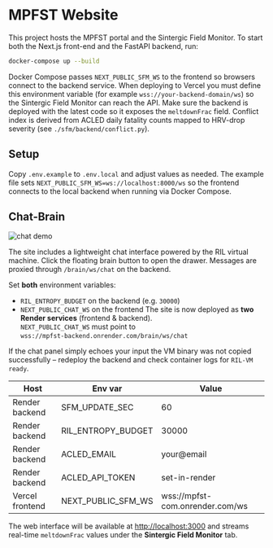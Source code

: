 # MPFST Website

This project hosts the MPFST portal and the Sintergic Field Monitor. To start
both the Next.js front-end and the FastAPI backend, run:

```bash
docker-compose up --build
```

Docker Compose passes `NEXT_PUBLIC_SFM_WS` to the frontend so browsers
connect to the backend service. When deploying to Vercel you must define this
environment variable (for example `wss://your-backend-domain/ws`) so the
Sintergic Field Monitor can reach the API. Make sure the backend is deployed
with the latest code so it exposes the `meltdownFrac` field.
Conflict index is derived from ACLED daily fatality counts mapped to HRV-drop
severity (see `./sfm/backend/conflict.py`).

## Setup

Copy `.env.example` to `.env.local` and adjust values as needed. The example
file sets `NEXT_PUBLIC_SFM_WS=ws://localhost:8000/ws` so the frontend connects
to the local backend when running via Docker Compose.

## Chat-Brain

![chat demo](./public/chat-demo.gif)

The site includes a lightweight chat interface powered by the RIL virtual
machine. Click the floating brain button to open the drawer. Messages are
proxied through `/brain/ws/chat` on the backend.

Set **both** environment variables:

- `RIL_ENTROPY_BUDGET` on the backend (e.g. `30000`)
- `NEXT_PUBLIC_CHAT_WS` on the frontend
The site is now deployed as **two Render services** (frontend & backend).  
`NEXT_PUBLIC_CHAT_WS` must point to  
`wss://mpfst-backend.onrender.com/brain/ws/chat`

If the chat panel simply echoes your input the VM binary was not copied
successfully – redeploy the backend and check container logs for `RIL-VM ready`.

| Host | Env var | Value |
|------|---------|-------|
| Render backend | SFM_UPDATE_SEC | 60 |
| Render backend | RIL_ENTROPY_BUDGET | 30000 |
| Render backend | ACLED_EMAIL | your@email |
| Render backend | ACLED_API_TOKEN | set-in-render |
| Vercel frontend | NEXT_PUBLIC_SFM_WS | wss://mpfst-com.onrender.com/ws |

The web interface will be available at <http://localhost:3000> and streams
real-time `meltdownFrac` values under the **Sintergic Field Monitor** tab.
